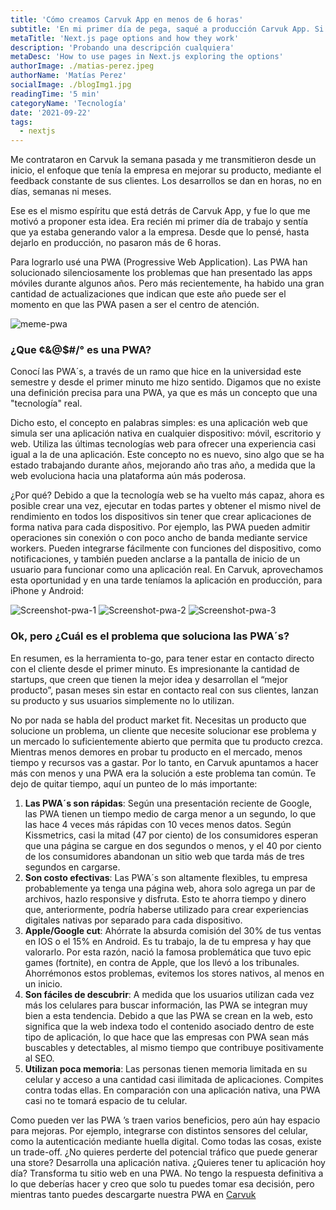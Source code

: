 ```yaml
---
title: 'Cómo creamos Carvuk App en menos de 6 horas'
subtitle: 'En mi primer día de pega, saqué a producción Carvuk App. Si necesitas una aplicación confiable, instalable y con altas capacidades, pero además lo necesitas para esta semana esto es lo que podrías hacer.'
metaTitle: 'Next.js page options and how they work'
description: 'Probando una descripción cualquiera'
metaDesc: 'How to use pages in Next.js exploring the options'
authorImage: ./matias-perez.jpeg
authorName: 'Matías Perez'
socialImage: ./blogImg1.jpg
readingTime: '5 min'
categoryName: 'Tecnología'
date: '2021-09-22'
tags:
  - nextjs
---
```


Me contrataron en Carvuk la semana pasada y me transmitieron desde un inicio, el  enfoque que tenía la empresa en mejorar su producto, mediante el feedback constante de sus clientes. Los desarrollos se dan en horas, no en días, semanas ni meses.

Ese es el mismo espíritu que está detrás de Carvuk App, y fue lo que me motivó a proponer esta idea. Era recién mi primer día de trabajo y sentía que ya estaba generando valor a la empresa. Desde que lo pensé, hasta dejarlo en producción, no pasaron más de 6 horas.

Para lograrlo usé una PWA (Progressive Web Application). Las PWA han solucionado silenciosamente los problemas que han presentado las apps móviles durante algunos años. Pero más recientemente, ha habido una gran cantidad de actualizaciones que indican que este año puede ser el momento en que las PWA pasen a ser el centro de atención.


![meme-pwa](https://www.binaryfolks.com/media/blog/3cwcox.jpg#single)
### ¿Que ¢&@$#/° es una PWA?

Conocí las PWA´s, a través de un ramo que hice en la universidad este semestre y desde el primer minuto me hizo sentido. Digamos que no existe una definición precisa para una PWA, ya que es más un concepto que una "tecnología" real. 

Dicho esto, el concepto en palabras simples: es una aplicación web que simula ser una aplicación nativa en cualquier dispositivo: móvil, escritorio y web. Utiliza las últimas tecnologías web para ofrecer una experiencia casi igual a la de una aplicación. Este concepto no es nuevo, sino algo que se ha estado trabajando durante años, mejorando año tras año, a medida que la web evoluciona hacia una plataforma aún más poderosa.

¿Por qué? Debido a que la tecnología web se ha vuelto más capaz, ahora es posible crear una vez, ejecutar en todas partes y obtener el mismo nivel de rendimiento en todos los dispositivos sin tener que crear aplicaciones de forma nativa para cada dispositivo. Por ejemplo, las PWA pueden admitir operaciones sin conexión o con poco ancho de banda mediante service workers. Pueden integrarse fácilmente con funciones del dispositivo, como notificaciones, y también pueden anclarse a la pantalla de inicio de un usuario para funcionar como una aplicación real. En Carvuk, aprovechamos esta oportunidad y en una tarde teníamos la aplicación en producción, para iPhone y Android:  

![Screenshot-pwa-1](./pwa-1.png#left)
![Screenshot-pwa-2](./pwa-2.png#right)
![Screenshot-pwa-3](./pwa-3.png#center)

### Ok, pero ¿Cuál es el problema que soluciona las PWA´s?

En resumen, es la herramienta to-go, para tener estar en contacto directo con el cliente desde el primer minuto. Es impresionante la cantidad de startups, que creen que tienen la mejor idea y desarrollan el “mejor producto”, pasan meses sin estar en contacto real con sus clientes, lanzan su producto y sus usuarios simplemente no lo utilizan. 

No por nada se habla del product market fit. Necesitas un producto que solucione un problema, un cliente que necesite solucionar ese problema y un mercado lo suficientemente abierto que permita que tu producto crezca. Mientras menos demores en probar tu producto en el mercado, menos tiempo y recursos vas a gastar. Por lo tanto, en Carvuk apuntamos a hacer más con menos y una PWA era la solución a este problema tan común. Te dejo de quitar tiempo, aquí un punteo de lo más importante:

1. **Las PWA´s son rápidas**: Según una presentación reciente de Google, las PWA tienen un tiempo medio de carga menor a un segundo, lo que las hace 4 veces más rápidas con 10 veces menos datos. Según Kissmetrics, casi la mitad (47 por ciento) de los consumidores esperan que una página se cargue en dos segundos o menos, y el 40 por ciento de los consumidores abandonan un sitio web que tarda más de tres segundos en cargarse.
2. **Son costo efectivas**: Las PWA´s son altamente flexibles, tu empresa probablemente ya tenga una página web, ahora solo agrega un par de archivos, hazlo responsive y disfruta. Esto te ahorra tiempo y dinero que, anteriormente, podría haberse utilizado para crear experiencias digitales nativas por separado para cada dispositivo.
3. **Apple/Google cut**: Ahórrate la absurda comisión del 30% de tus ventas en IOS o el 15% en Android. Es tu trabajo, la de tu empresa y hay que valorarlo. Por esta razón, nació la famosa problemática que tuvo epic games (fortnite), en contra de Apple, que los llevó a los tribunales. Ahorrémonos estos problemas, evitemos los stores nativos, al menos en un inicio.  
4. **Son fáciles de descubrir**: A medida que los usuarios utilizan cada vez más los celulares para buscar información, las PWA se integran muy bien a esta tendencia. Debido a que las PWA se crean en la web, esto significa que la web indexa todo el contenido asociado dentro de este tipo de aplicación, lo que hace que las empresas con PWA sean más buscables y detectables, al mismo tiempo que contribuye positivamente al SEO.
5. **Utilizan poca memoria**: Las personas tienen memoria limitada en su celular y acceso a una cantidad casi ilimitada de aplicaciones. Compites contra todas ellas. En comparación con una aplicación nativa, una PWA casi no te tomará espacio de tu celular.

Como pueden ver las PWA ’s traen varios beneficios, pero aún hay espacio para mejoras. Por ejemplo, integrarse con distintos sensores del celular, como la autenticación mediante huella digital. Como todas las cosas, existe un trade-off. ¿No quieres perderte del potencial tráfico que puede generar una store? Desarrolla una aplicación nativa. ¿Quieres tener tu aplicación hoy día? Transforma tu sitio web en una PWA. No tengo la respuesta definitiva a lo que deberías hacer y creo que solo tu puedes tomar esa decisión, pero mientras tanto puedes descargarte nuestra PWA en [Carvuk](https://carvuk.com)